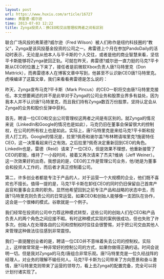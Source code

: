 ```yaml
---
layout: post
url: https://www.huxiu.com/article/16727
name: 弗雷德·威尔逊
time: 2013-07-03 12:22
title: Zynga投资人：换CEO和交出管理权两者之间有区别
---
```

联合广场风投的弗莱德?威尔逊（Fred Wilson）被人们称作是纽约科技圈的“教父”，Zynga是该风投基金投资的公司之一。弗雷德上个月在参加PandoDaily的活动时表示，无论是从他本人与平卡斯的个人交往，或者是他的商业智慧来看，坚信平卡斯能够将Zynga驶回正轨。可就在昨天，弗雷德?威尔逊一直力挺的马克?平卡斯从CEO的位置上下来了，接任者是前微软Xbox负责人唐?马特里克（Don Mattrick），而弗雷德本人在博客文章中写到，他甚至不认识新CEO唐?马特里克。虎嗅编译了这篇文章，我们来看看弗雷德是怎么说的：

昨天，Zynga宣布马克?平卡斯（Mark Pincus）的CEO一职将交由唐?马特里克接任。本文想要阐述的并不是此举对于Zynga的公司业务和股票业界多有益处，因为我本人并不认识唐?马特里克，而且我们持有Zynga数百万份股票，坚持认定会从Zynga的业务和股价反弹中获利。

首先，聘请一位CEO和交出公司管理权这两者之间是有区别的。就Zynga的情况来说（LinkedIn和Google的情况也是如此），马克仍旧在董事会保留很大的控制权，在公司的所有权上也是如此。实际上，唐?马特里克是来给马克?平卡斯和投资人打工的。Google的情况是，拉里?佩奇和谢尔盖?布林聘请埃里克?施密特任CEO，这一决策看起来行之有效。之后拉里?佩奇决定重新回到CEO的角色。LinkedIn也是，雷德（Reid）请来了一位CEO，但是效果不理想，他重新接管了CEO的职能，维持了一小段时间，接着又再次请来了杰夫?维纳（Jeff Weiner）。这一次效果好的出奇。我想说的是，CEO的工作是管理公司业务，他/她是为董事会和投资人工作的，而后者才真正控制着公司。

第二，许多创业者都是专注于产品的人，对于运营一个大规模的企业，他们既不喜欢也不擅长。值得一提的是，马克?平卡斯在卸任CEO的同时仍旧保留自己首席产品官和董事会主席的职务。显然他希望回到之前专注产品和战略的状态中去，而唐?马特里克则负责公司的日常运营。如果CEO和创始人能够像一支团队在协作，这会是一个很棒的模式。谷歌就是一个例子。

我们经常在投资的公司中力荐这种模式转型，这些公司的创始人们在CEO和产品负责人的两个角色之间应接不暇。有时这种模式实现的案例很成功，但也失败了许多次。创始人在处理各自的公司和控制权时往往会很警惕，对于把公司交由其他人来管理这种做法往往感到非常震惊。

我们一直提醒创业者的是，聘请一位CEO并不意味着失去公司的控制权。实际上，这样做常常是一种非常好的控制公司的方式，如果你做得正确的话。时间会说明一切。但是我对Zynga的马克/唐组合非常乐观。唐?马特里克是一位久经战阵的经理人，对业务的理解不输任何人。马克?平卡斯为公司带来了方向愿景和奋斗激情，唐?马特里克则带来了运营的领导力，看上去Zynga的配置完备，完全可以将计划付诸实现了。

